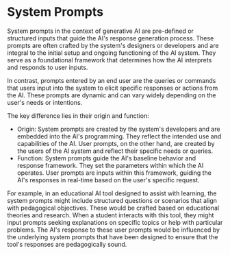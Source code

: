 # System Prompts
System prompts in the context of generative AI are pre-defined or structured inputs that guide the AI's response generation process. These prompts are often crafted by the system's designers or developers and are integral to the initial setup and ongoing functioning of the AI system. They serve as a foundational framework that determines how the AI interprets and responds to user inputs.

In contrast, prompts entered by an end user are the queries or commands that users input into the system to elicit specific responses or actions from the AI. These prompts are dynamic and can vary widely depending on the user's needs or intentions.

The key difference lies in their origin and function:
* Origin: System prompts are created by the system's developers and are embedded into the AI's programming. They reflect the intended use and capabilities of the AI. User prompts, on the other hand, are created by the users of the AI system and reflect their specific needs or queries.
* Function: System prompts guide the AI's baseline behavior and response framework. They set the parameters within which the AI operates. User prompts are inputs within this framework, guiding the AI's responses in real-time based on the user's specific request.

For example, in an educational AI tool designed to assist with learning, the system prompts might include structured questions or scenarios that align with pedagogical objectives. These would be crafted based on educational theories and research. When a student interacts with this tool, they might input prompts seeking explanations on specific topics or help with particular problems. The AI's response to these user prompts would be influenced by the underlying system prompts that have been designed to ensure that the tool's responses are pedagogically sound.
